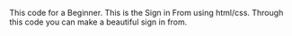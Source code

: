 This code for a Beginner. This is the Sign in From using html/css. Through this code you can make a beautiful sign in from.
